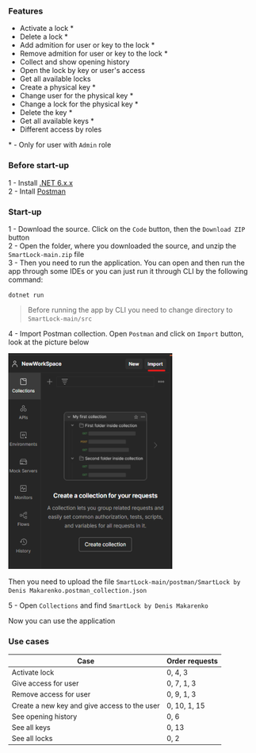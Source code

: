 ### Features

 - Activate a lock * <br/>
 - Delete a lock * <br/>
 - Add admition for user or key to the lock * <br/>
 - Remove admition for user or key to the lock * <br/>
 - Collect and show opening history <br/>
 - Open the lock by key or user's access <br/>
 - Get all available locks <br/>
 - Create a physical key * <br/>
 - Change user for the physical key * <br/>
 - Change a lock for the physical key * <br/>
 - Delete the key * <br/>
 - Get all available keys * <br/> 
 - Different access by roles

 \* - Only for user with `Admin` role


### Before start-up

1 - Install [.NET 6.x.x](https://dotnet.microsoft.com/en-us/download/dotnet/6.0) <br/>
2 - Intall [Postman](https://www.postman.com/downloads/)

### Start-up

1 - Download the source. Click on the `Code` button, then the `Download ZIP` button <br/>
2 - Open the folder, where you downloaded the source, and unzip the `SmartLock-main.zip` file <br/>
3 - Then you need to run the application. You can open and then run the app through some IDEs or you can just run it through CLI by the following command: <br/>
```
dotnet run
```

> Before running the app by CLI you need to change directory to `SmartLock-main/src`

4 - Import Postman collection. Open `Postman` and click on `Import` button, look at the picture below<br/>

<img src="https://github.com/denmaklucky/SmartLock/blob/main/files/4.png" width=331 height=435/>

Then you need to upload the file `SmartLock-main/postman/SmartLock by Denis Makarenko.postman_collection.json` <br/>

5 - Open `Collections` and find `SmartLock by Denis Makarenko`

Now you can use the application

### Use cases

|Case| Order requests|
|-|-|
|Activate lock| 0, 4, 3|
|Give access for user| 0, 7, 1, 3|
|Remove access for user|0, 9, 1, 3|
|Create a new key and give access to the user|0, 10, 1, 15|
|See opening history|0, 6|
|See all keys|0, 13|
|See all locks|0, 2|